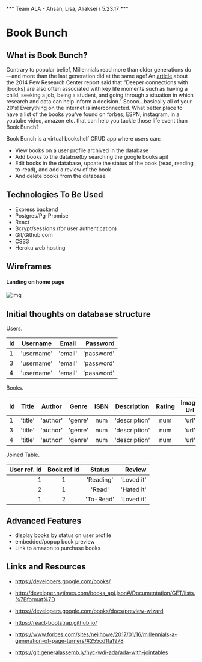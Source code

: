 *** Team ALA - Ahsan, Lisa, Aliaksei / 5.23.17 ***

# Book Bunch

## What is Book Bunch?

Contrary to popular belief, Millennials read more than older generations do—and more than the last generation did at the same age! An [article](https://www.theatlantic.com/technology/archive/2014/09/millennials-are-out-reading-older-generations/379934/) about the 2014 Pew Research Center report said that "Deeper connections with [books] are also often associated with key life moments such as having a child, seeking a job, being a student, and going through a situation in which research and data can help inform a decision." Soooo...basically all of your 20's! Everything on the internet is interconnected. What better place to have a list of the books you've found on forbes, ESPN, instagram, in a youtube video, amazon etc. that can help you tackle those life event than Book Bunch? 

Book Bunch is a virtual bookshelf CRUD app where users can: 
- View books on a user profile archived in the database
- Add books to the databse(by searching the google books api)
- Edit books in the database, update the status of the book (read, reading, to-read), and add a review of the book
- And delete books from the database

## Technologies To Be Used
- Express backend
- Postgres/Pg-Promise
- React
- Bcrypt/sessions (for user authentication)
- Git/Github.com
- CSS3
- Heroku web hosting

## Wireframes

#### Landing on home page

![img](path/name.png)


## Initial thoughts on database structure

Users.

| id | Username   | Email   | Password    | 
|--- |:----------:|:-------:| -----------:|
| 1  | 'username' | 'email' | 'password'  | 
| 3  | 'username' | 'email' | 'password'  | 
| 4  | 'username' | 'email' | 'password'  | 

Books.

| id | Title   | Author   | Genre  |   ISBN  |Description   | Rating | Image Url | Preview Link| 
|--- |:-------:|:--------:|:------:|:-------:|:------------:|:------:|:---------:| -----------:|
| 1  | 'title' | 'author' | 'genre'|  num    |'description' | num    | 'url'     |  'url'      |
| 3  | 'title' | 'author' | 'genre'|  num    |'description' | num    | 'url'     |  'url'      |
| 4  | 'title' | 'author' | 'genre'|  num    |'description' | num    | 'url'     |  'url'      |

Joined Table.

| User ref. id | Book ref id | Status   | Review     | 
|-------------:|:-----------:| :-------:| ----------:|
|     1        |     1       |'Reading' | 'Loved it' | 
|     2        |     1       | 'Read'   | 'Hated it' |
|     1        |     2       | 'To-Read'| 'Loved it' |

## Advanced Features
- display books by status on user profile
- embedded/popup book preview
- Link to amazon to purchase books

## Links and Resources

- https://developers.google.com/books/
- http://developer.nytimes.com/books_api.json#/Documentation/GET/lists.%7Bformat%7D
- https://developers.google.com/books/docs/preview-wizard
- https://react-bootstrap.github.io/
- https://www.forbes.com/sites/neilhowe/2017/01/16/millennials-a-generation-of-page-turners/#255cd1fa1978

- https://git.generalassemb.ly/nyc-wdi-ada/ada-with-jointables